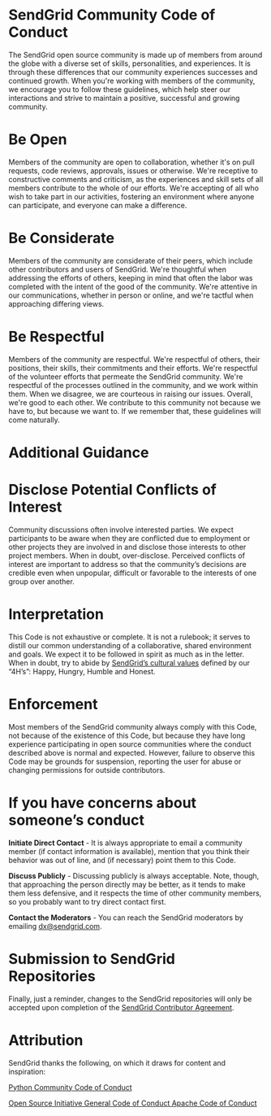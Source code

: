 # SendGrid Community Code of Conduct
 The SendGrid open source community is made up of members from around the globe with a diverse set of skills,
 personalities, and experiences. It is through these differences that our community experiences successes and 
 continued growth. When you're working with members of the community, we encourage you to follow these guidelines, 
 which help steer our interactions and strive to maintain a positive, successful and growing community.
# Be Open
Members of the community are open to collaboration, whether it's on pull requests, code reviews, approvals, issues or otherwise.
We're receptive to constructive comments and criticism, as the experiences and skill sets of all members contribute to the whole of our efforts.
We're accepting of all who wish to take part in our activities, fostering an environment where anyone can participate,
and everyone can make a difference.
# Be Considerate
Members of the community are considerate of their peers, which include other contributors and users of SendGrid.
We're thoughtful when addressing the efforts of others, keeping in mind that often the labor was completed with the intent of the good of the community.
We're attentive in our communications, whether in person or online, and we're tactful when approaching differing views.
# Be Respectful
Members of the community are respectful. We're respectful of others, their positions, their skills, 
their commitments and their efforts. We're respectful of the volunteer efforts that permeate the SendGrid community. 
We're respectful of the processes outlined in the community, and we work within them. When we disagree, we are courteous in raising our issues. Overall, we're good to each other. We contribute to this community not because we have to,
but because we want to. If we remember that, these guidelines will come naturally.
# Additional Guidance
# Disclose Potential Conflicts of Interest
Community discussions often involve interested parties. We expect participants to be aware when they are conflicted due to employment 
or other projects they are involved in and disclose those interests to other project members. When in doubt, over-disclose. 
Perceived conflicts of interest are important to address so that the community’s decisions are credible even when unpopular, 
difficult or favorable to the interests of one group over another.
# Interpretation
This Code is not exhaustive or complete. It is not a rulebook; it serves to distill our common understanding of a collaborative,
shared environment and goals. We expect it to be followed in spirit as much as in the letter.
When in doubt, try to abide by [SendGrid’s cultural values](https://sendgrid.com/blog/employee-engagement-the-4h-way/) defined by our “4H’s”: 
Happy, Hungry, Humble and Honest.
# Enforcement
Most members of the SendGrid community always comply with this Code, not because of the existence of this Code,
but because they have long experience participating in open source communities where the conduct described above is normal and expected.
However, failure to observe this Code may be grounds for suspension, 
reporting the user for abuse or changing permissions for outside contributors.
# If you have concerns about someone’s conduct
 **Initiate Direct Contact** -  It is always appropriate to email a community member (if contact information is available), mention that you think their behavior was out of line, and (if necessary) point them to this Code.
 
 **Discuss Publicly** - Discussing publicly is always acceptable. Note, though, that approaching the person directly may be better, as it tends to make them less defensive, and it respects the time of other community members, so you probably want to try direct contact first.
 
 **Contact the Moderators** - You can reach the SendGrid moderators by emailing dx@sendgrid.com.
 
 # Submission to SendGrid Repositories
 Finally, just a reminder, changes to the SendGrid repositories will only be accepted upon completion of the [SendGrid Contributor Agreement](https://cla.sendgrid.com/).
 
 # Attribution
 SendGrid thanks the following, on which it draws for content and inspiration:
 
 [Python Community Code of Conduct](https://www.python.org/psf/codeofconduct/)
 
 [Open Source Initiative General Code of Conduct Apache Code of Conduct](https://opensource.org/codeofconduct)
